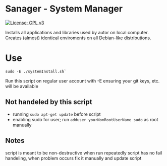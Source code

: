 # Sanager - System Manager

[![License: GPL v3](https://img.shields.io/badge/License-GPL%20v3-blue.svg)](http://www.gnu.org/licenses/gpl-3.0)

Installs all applications and libraries used by autor on local computer. Creates (almost) identical enviroments
on all Debian-like distributions.


# Use
```
sudo -E ./systemInstall.sh`
```
Run this script on regular user account with -E ensuring your git keys, etc. will be available


## Not handeled by this script
- running `sudo apt-get update` before script
- enabling sudo for user; run `adduser yourNonRootUserName sudo` as root manually

## Notes
script is meant to be non-destructive when run repeatedly
script has no fail handeling, when problem occurs fix it manually and update script
